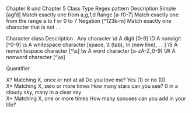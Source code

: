 Chapter 8 und Chapter 5
Class Type      Regex pattern       Description
Simple          [agfd]              Match exactly one from a,g,f,d
Range           [a-f0-7]            Match exactly one from the range a to f or 0 to 7
Negation        [^123k-m]           Match exactly one character that is not . . 

Character class         Description
.                       Any character
\d                      A digit [0-9]
\D                      A nondigit [^0-9]
\s                      A whitespace character [space, \t (tab), \n (new line), . . ]
\S                      A nonwhitespace character [^\s]
\w                      A word character [a-zA-Z_0-9]
\W                      A nonword character [^\w]

Quantifier

X?      Matching X, once or not at all          Do you love me?                 Yes (1) or no (0)    
X*      Matching X, zero or more times          How many stars can you see?     0 in a cloudy sky, many in a clear sky     
X+      Matching X, one or more times           How many spouses can you add in your life?
